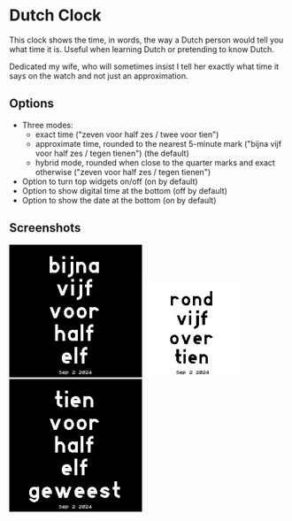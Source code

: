 # Dutch Clock
This clock shows the time, in words, the way a Dutch person would tell you what time it is. Useful when learning Dutch or pretending to know Dutch.

Dedicated my wife, who will sometimes insist I tell her exactly what time it says on the watch and not just an approximation.

## Options
- Three modes: 
  - exact time ("zeven voor half zes / twee voor tien")
  - approximate time, rounded to the nearest 5-minute mark ("bijna vijf voor half zes / tegen tienen") (the default)
  - hybrid mode, rounded when close to the quarter marks and exact otherwise ("zeven voor half zes / tegen tienen")
- Option to turn top widgets on/off (on by default)
- Option to show digital time at the bottom (off by default)
- Option to show the date at the bottom (on by default)

## Screenshots
![](screenshotbangle1-2.png)
![](screenshotbangle2.png)
![](screenshotbangle1.png)